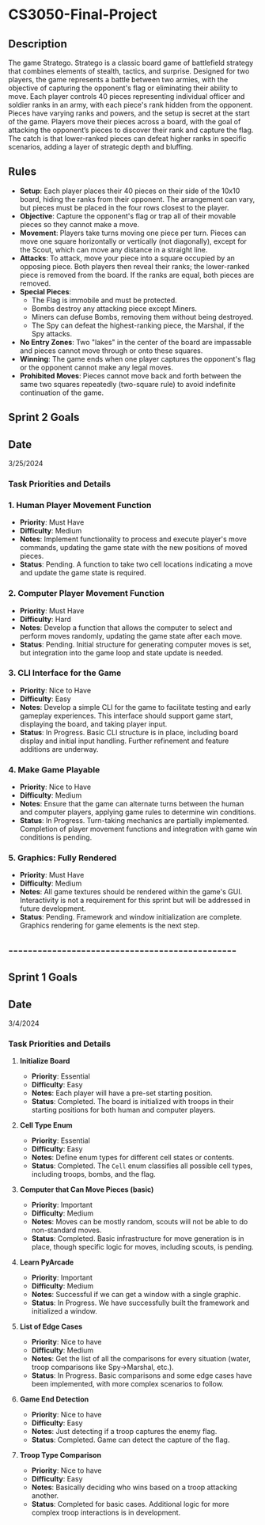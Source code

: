 # CS3050-Final-Project

## Description
The game Stratego. Stratego is a classic board game of battlefield strategy that combines elements of stealth, tactics, and surprise. Designed for two players, the game represents a battle between two armies, with the objective of capturing the opponent's flag or eliminating their ability to move. Each player controls 40 pieces representing individual officer and soldier ranks in an army, with each piece's rank hidden from the opponent. Pieces have varying ranks and powers, and the setup is secret at the start of the game. Players move their pieces across a board, with the goal of attacking the opponent’s pieces to discover their rank and capture the flag. The catch is that lower-ranked pieces can defeat higher ranks in specific scenarios, adding a layer of strategic depth and bluffing.

## Rules
- **Setup**: Each player places their 40 pieces on their side of the 10x10 board, hiding the ranks from their opponent. The arrangement can vary, but pieces must be placed in the four rows closest to the player.
- **Objective**: Capture the opponent's flag or trap all of their movable pieces so they cannot make a move.
- **Movement**: Players take turns moving one piece per turn. Pieces can move one square horizontally or vertically (not diagonally), except for the Scout, which can move any distance in a straight line.
- **Attacks**: To attack, move your piece into a square occupied by an opposing piece. Both players then reveal their ranks; the lower-ranked piece is removed from the board. If the ranks are equal, both pieces are removed.
- **Special Pieces**:
  - The Flag is immobile and must be protected.
  - Bombs destroy any attacking piece except Miners.
  - Miners can defuse Bombs, removing them without being destroyed.
  - The Spy can defeat the highest-ranking piece, the Marshal, if the Spy attacks.
- **No Entry Zones**: Two "lakes" in the center of the board are impassable and pieces cannot move through or onto these squares.
- **Winning**: The game ends when one player captures the opponent's flag or the opponent cannot make any legal moves.
- **Prohibited Moves**: Pieces cannot move back and forth between the same two squares repeatedly (two-square rule) to avoid indefinite continuation of the game.

## Sprint 2 Goals
## Date
3/25/2024
### Task Priorities and Details

### 1. Human Player Movement Function
- **Priority**: Must Have
- **Difficulty**: Medium
- **Notes**: Implement functionality to process and execute player's move commands, updating the game state with the new positions of moved pieces.
- **Status**: Pending. A function to take two cell locations indicating a move and update the game state is required.

### 2. Computer Player Movement Function
- **Priority**: Must Have
- **Difficulty**: Hard
- **Notes**: Develop a function that allows the computer to select and perform moves randomly, updating the game state after each move.
- **Status**: Pending. Initial structure for generating computer moves is set, but integration into the game loop and state update is needed.

### 3. CLI Interface for the Game
- **Priority**: Nice to Have
- **Difficulty**: Easy
- **Notes**: Develop a simple CLI for the game to facilitate testing and early gameplay experiences. This interface should support game start, displaying the board, and taking player input.
- **Status**: In Progress. Basic CLI structure is in place, including board display and initial input handling. Further refinement and feature additions are underway.

### 4. Make Game Playable
- **Priority**: Nice to Have
- **Difficulty**: Medium
- **Notes**: Ensure that the game can alternate turns between the human and computer players, applying game rules to determine win conditions.
- **Status**: In Progress. Turn-taking mechanics are partially implemented. Completion of player movement functions and integration with game win conditions is pending.

### 5. Graphics: Fully Rendered
- **Priority**: Must Have
- **Difficulty**: Medium
- **Notes**: All game textures should be rendered within the game's GUI. Interactivity is not a requirement for this sprint but will be addressed in future development.
- **Status**: Pending. Framework and window initialization are complete. Graphics rendering for game elements is the next step.

## -----------------------------------------------

## Sprint 1 Goals
## Date
3/4/2024
### Task Priorities and Details

1. **Initialize Board**
   - **Priority**: Essential
   - **Difficulty**: Easy
   - **Notes**: Each player will have a pre-set starting position.
   - **Status**: Completed. The board is initialized with troops in their starting positions for both human and computer players.

2. **Cell Type Enum**
   - **Priority**: Essential
   - **Difficulty**: Easy
   - **Notes**: Define enum types for different cell states or contents.
   - **Status**: Completed. The `Cell` enum classifies all possible cell types, including troops, bombs, and the flag.

3. **Computer that Can Move Pieces (basic)**
   - **Priority**: Important
   - **Difficulty**: Medium
   - **Notes**: Moves can be mostly random, scouts will not be able to do non-standard moves.
   - **Status**: Completed. Basic infrastructure for move generation is in place, though specific logic for moves, including scouts, is pending.

4. **Learn PyArcade**
   - **Priority**: Important
   - **Difficulty**: Medium
   - **Notes**: Successful if we can get a window with a single graphic.
   - **Status**: In Progress. We have successfully built the framework and initialized a window. 

5. **List of Edge Cases**
   - **Priority**: Nice to have
   - **Difficulty**: Medium
   - **Notes**: Get the list of all the comparisons for every situation (water, troop comparisons like Spy->Marshal, etc.).
   - **Status**: In Progress. Basic comparisons and some edge cases have been implemented, with more complex scenarios to follow.

6. **Game End Detection**
   - **Priority**: Nice to have
   - **Difficulty**: Easy
   - **Notes**: Just detecting if a troop captures the enemy flag.
   - **Status**: Completed. Game can detect the capture of the flag.

7. **Troop Type Comparison**
   - **Priority**: Nice to have
   - **Difficulty**: Easy
   - **Notes**: Basically deciding who wins based on a troop attacking another.
   - **Status**: Completed for basic cases. Additional logic for more complex troop interactions is in development.
